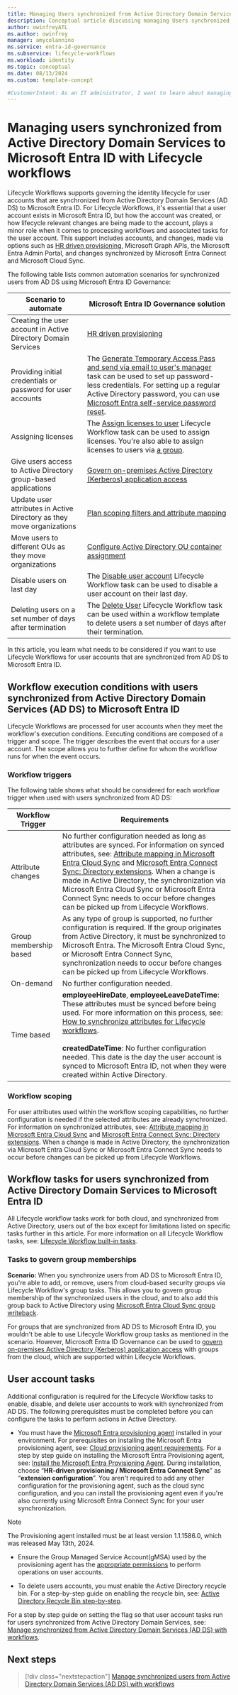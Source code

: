 ```yaml
---
title: Managing Users synchronized from Active Directory Domain Services to Microsoft Entra ID with Lifecycle Workflows
description: Conceptual article discussing managing Users synchronized from Active Directory Domain Services (AD DS) to Microsoft Entra with Lifecycle Workflows.
author: owinfreyATL
ms.author: owinfrey
manager: amycolannino
ms.service: entra-id-governance
ms.subservice: lifecycle-workflows
ms.workload: identity
ms.topic: conceptual 
ms.date: 08/13/2024
ms.custom: template-concept 

#CustomerIntent: As an IT administrator, I want to learn about managing users with Lifecycle workflows so that I can use workflows to manage these users in my environment.
---
```


# Managing users synchronized from Active Directory Domain Services to Microsoft Entra ID with Lifecycle workflows

Lifecycle Workflows supports governing the identity lifecycle for user accounts that are synchronized from Active Directory Domain Services (AD DS) to Microsoft Entra ID. For Lifecycle Workflows, it's essential that a user account exists in Microsoft Entra ID, but how the account was created, or how lifecycle relevant changes are being made to the account, plays a minor role when it comes to processing workflows and associated tasks for the user account. This support includes accounts, and changes, made via options such as [HR driven provisioning](../identity/app-provisioning/what-is-hr-driven-provisioning.md), Microsoft Graph APIs, the Microsoft Entra Admin Portal, and changes synchronized by Microsoft Entra Connect and Microsoft Cloud Sync.

The following table lists common automation scenarios for synchronized users from AD DS using Microsoft Entra ID Governance:

|Scenario to automate  |Microsoft Entra ID Governance solution  |
|---------|---------|
|Creating the user account in Active Directory Domain Services    |   [HR driven provisioning](../identity/app-provisioning/what-is-hr-driven-provisioning.md)      |
|Providing initial credentials or password for user accounts  |  The [Generate Temporary Access Pass and send via email to user's manager](../id-governance/lifecycle-workflow-tasks.md#generate-temporary-access-pass-and-send-via-email-to-users-manager) task can be used to set up password-less credentials. For setting up a regular Active Directory password, you can use [Microsoft Entra self-service password reset](../identity/authentication/concept-sspr-howitworks.md).      |
|Assigning licenses     |  The [Assign licenses to user](../id-governance/lifecycle-workflow-tasks.md#assign-licenses-to-user) Lifecycle Workflow task can be used to assign licenses. You're also able to assign licenses to users via [a group](../fundamentals/license-users-groups.yml).    |
|Give users access to Active Directory group-based applications     |  [Govern on-premises Active Directory (Kerberos) application access](../identity/hybrid/cloud-sync/govern-on-premises-groups.md)       |
|Update user attributes in Active Directory as they move organizations     |  [Plan scoping filters and attribute mapping](../identity/app-provisioning/plan-cloud-hr-provision.md#plan-scoping-filters-and-attribute-mapping)       |
|Move users to different OUs as they move organizations     | [Configure Active Directory OU container assignment](../identity/app-provisioning/plan-cloud-hr-provision.md#configure-active-directory-ou-container-assignment)        |
|Disable users on last day     |   The [Disable user account](../id-governance/lifecycle-workflow-tasks.md#disable-user-account) Lifecycle Workflow task can be used to disable a user account on their last day.     |
|Deleting users on a set number of days after termination     |   The [Delete User](../id-governance/lifecycle-workflow-tasks.md#delete-user) Lifecycle Workflow task can be used within a workflow template to delete users a set number of days after their termination.      |

In this article, you learn what needs to be considered if you want to use Lifecycle Workflows for user accounts that are synchronized from AD DS to Microsoft Entra ID.

## Workflow execution conditions with users synchronized from Active Directory Domain Services (AD DS) to Microsoft Entra ID

Lifecycle Workflows are processed for user accounts when they meet the workflow's execution conditions. Executing conditions are composed of a trigger and scope. The trigger describes the event that occurs for a user account. The scope allows you to further define for whom the workflow runs for when the event occurs.

### Workflow triggers

The following table shows what should be considered for each workflow trigger when used with users synchronized from AD DS:

|Workflow Trigger  | Requirements  |
|---------|---------|
|Attribute changes     | No further configuration needed as long as attributes are synced. For information on synced attributes, see: [Attribute mapping in Microsoft Entra Cloud Sync](../identity/hybrid/cloud-sync/how-to-attribute-mapping.md) and [Microsoft Entra Connect Sync: Directory extensions](../identity/hybrid/connect/how-to-connect-sync-feature-directory-extensions.md). When a change is made in Active Directory, the synchronization via Microsoft Entra Cloud Sync or Microsoft Entra Connect Sync needs to occur before changes can be picked up from Lifecycle Workflows.      |
|Group membership based   | As any type of group is supported, no further configuration is required. If the group originates from Active Directory, it must be synchronized to Microsoft Entra. The Microsoft Entra Cloud Sync, or Microsoft Entra Connect Sync, synchronization needs to occur before changes can be picked up from Lifecycle Workflows.       |
|On-demand     |   No further configuration needed.      |
|Time based    |  **employeeHireDate**, **employeeLeaveDateTime**: These attributes must be synced before being used. For more information on this process, see: [How to synchronize attributes for Lifecycle workflows](./how-to-lifecycle-workflow-sync-attributes.md).<br></br>**createdDateTime**: No further configuration needed. This date is the day the user account is synced to Microsoft Entra ID, not when they were created within Active Directory.       |

### Workflow scoping

For user attributes used within the workflow scoping capabilities, no further configuration is needed if the selected attributes are already synchronized. For information on synchronized attributes, see: [Attribute mapping in Microsoft Entra Cloud Sync](../identity/hybrid/cloud-sync/how-to-attribute-mapping.md) and [Microsoft Entra Connect Sync: Directory extensions](../identity/hybrid/connect/how-to-connect-sync-feature-directory-extensions.md). When a change is made in Active Directory, the synchronization via Microsoft Entra Cloud Sync or Microsoft Entra Connect Sync needs to occur before changes can be picked up from Lifecycle Workflows.


## Workflow tasks for users synchronized from Active Directory Domain Services to Microsoft Entra ID

All Lifecycle workflow tasks work for both cloud, and synchronized from Active Directory, users out of the box except for limitations listed on specific tasks further in this article. For more information on all Lifecycle Workflow tasks, see:  [Lifecycle Workflow built-in tasks](lifecycle-workflow-tasks.md).

### Tasks to govern group memberships

**Scenario:** When you synchronize users from AD DS to Microsoft Entra ID, you're able to add, or remove, users from cloud-based security groups via Lifecycle Workflow's group tasks. This allows you to govern group membership of the synchronized users in the cloud, and to also add this group back to Active Directory using [Microsoft Entra Cloud Sync group writeback](../identity/hybrid/cloud-sync/how-to-configure-entra-to-active-directory.md).

For groups that are synchronized from AD DS to Microsoft Entra ID, you wouldn't be able to use Lifecycle Workflow group tasks as mentioned in the scenario. However, Microsoft Entra ID Governance can be used to [govern on-premises Active Directory (Kerberos) application access](../identity/hybrid/cloud-sync/govern-on-premises-groups.md) with groups from the cloud, which are supported within Lifecycle Workflows.

## User account tasks

Additional configuration is required for the Lifecycle Workflow tasks to enable, disable, and delete user accounts to work with synchronized from AD DS. The following prerequisites must be completed before you can configure the tasks to perform actions in Active Directory.

- You must have the [Microsoft Entra provisioning agent](../identity/hybrid/cloud-sync/what-is-provisioning-agent.md) installed in your environment. For prerequisites on installing the Microsoft Entra provisioning agent, see: [Cloud provisioning agent requirements](../identity/hybrid/cloud-sync/how-to-prerequisites.md#cloud-provisioning-agent-requirements). For a step by step guide on installing the Microsoft Entra Provisioning agent, see: [Install the Microsoft Entra Provisioning Agent](../identity/hybrid/cloud-sync/how-to-install.md). During installation, choose “**HR-driven provisioning / Microsoft Entra Connect Sync**” as “**extension configuration**”. You aren't required to add any other configuration for the provisioning agent, such as the cloud sync configuration, and you can install the provisioning agent even if you're also currently using Microsoft Entra Connect Sync for your user synchronization.

> [!NOTE]
> The Provisioning agent installed must be at least version 1.1.1586.0, which was released May 13th, 2024.

- Ensure the Group Managed Service Account(gMSA) used by the provisioning agent has the [appropriate permissions](../identity/hybrid/cloud-sync/how-to-prerequisites.md#custom-gmsa-account) to perform operations on user accounts.

- To delete users accounts, you must enable the Active Directory recycle bin. For a step-by-step guide on enabling the recycle bin, see: [Active Directory Recycle Bin step-by-step](/windows-server/identity/ad-ds/get-started/adac/introduction-to-active-directory-administrative-center-enhancements--level-100-#active-directory-recycle-bin-step-by-step).

For a step by step guide on setting the flag so that user account tasks run for users synchronized from Active Directory Domain Services, see: [Manage synchronized from Active Directory Domain Services (AD DS) with workflows](./manage-workflow-on-premises.md).

## Next steps

> [!div class="nextstepaction"]
> [Manage synchronized users from Active Directory Domain Services (AD DS) with workflows](manage-workflow-on-premises.md)
